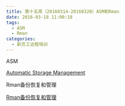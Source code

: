```yaml
---
title: 第十五周（20160314-20160320）ASM和Rman
date: 2016-03-18 11:00:18
tags:
  - ASM
  - Rman
categories:
  - 新员工远程培训
---
```

ASM

[Automatic Storage Management](http://flowsnow.net/2016/03/21/%E8%87%AA%E5%8A%A8%E5%AD%98%E5%82%A8%E7%AE%A1%E7%90%86/)

Rman备份恢复和管理

[Rman备份恢复和管理](http://flowsnow.net/2016/03/18/Rman%E5%A4%87%E4%BB%BD%E6%81%A2%E5%A4%8D%E5%92%8C%E7%AE%A1%E7%90%86/)

<!--more-->